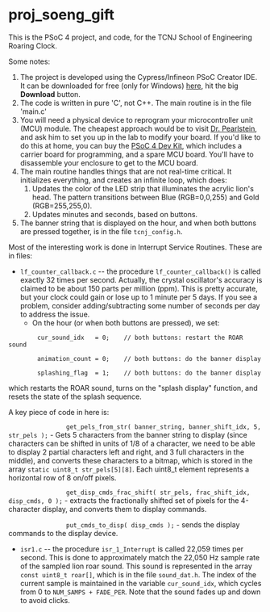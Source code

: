 # proj_soeng_gift
This is the PSoC 4 project, and code, for the TCNJ School of Engineering Roaring Clock.

Some notes:

1. The project is developed using the Cypress/Infineon PSoC Creator IDE.  It can be downloaded for free (only for Windows) [here](https://www.infineon.com/cms/en/design-support/tools/sdk/psoc-software/psoc-creator/?utm_source=cypress&utm_medium=referral&utm_campaign=202110_globe_en_all_integration-training), hit the big **Download** button.
2. The code is written in pure 'C', not C++.  The main routine is in the file 'main.c'
3. You will need a physical device to reprogram your  microcontroller unit (MCU) module.  The cheapest approach would be to visit [Dr. Pearlstein](pearlstein.pages.tcnj.edu), and ask him to set you up in the lab to modify your board.  If you'd like to do this at home, you can buy the [PSoC 4 Dev Kit](https://www.digikey.com/en/products/detail/cypress-semiconductor-corp/CY8CKIT-042-BLE-A/6189340), which includes a carrier board for programming, and a spare MCU board.  You'll have to disassemble your enclosure to get to the MCU board.
4. The main routine handles things that are not real-time critical.  It initializes everything, and creates an infinite loop, which does:
    1. Updates the color of the LED strip that illuminates the acrylic lion's head.  The pattern transitions between Blue (RGB=0,0,255) and Gold (RGB=255,255,0).
    2. Updates minutes and seconds, based on buttons.
5. The banner string that is displayed on the hour, and when both buttons are pressed together, is in the file `tcnj_config.h`.

Most of the interesting work is done in Interrupt Service Routines.  These are in files:

- `lf_counter_callback.c` -- the procedure `lf_counter_callback()` is called exactly 32 times per second.  Actually, the crystal oscillator's accuracy is claimed to be about 150 parts per million (ppm).  This is pretty accurate, but your clock could gain or lose up to 1 minute per 5 days.  If you see a problem, consider adding/subtracting some number of seconds per day to address the issue.
    - On the hour (or when both buttons are pressed), we set:

`        cur_sound_idx   = 0;    // both buttons: restart the ROAR sound`

`        animation_count = 0;    // both buttons: do the banner display`

`        splashing_flag  = 1;    // both buttons: do the banner display`

which restarts the ROAR sound, turns on the "splash display" function, and resets the state of the splash sequence.

A key piece of code in here is:

`                get_pels_from_str( banner_string, banner_shift_idx, 5, str_pels );` - Gets 5 characters from the banner string to display (since characters can be shifted in units of 1/8 of a character, we need to be able to display 2 partial characters left and right, and 3 full characters in the middle), and converts these characters to a bitmap, which is stored in the array `static uint8_t str_pels[5][8]`.  Each uint8_t element represents a horizontal row of 8 on/off pixels.

`                get_disp_cmds_frac_shift( str_pels, frac_shift_idx, disp_cmds, 0 );` - extracts the fractionally shifted set of pixels for the 4-character display, and converts them to display commands. 

`                put_cmds_to_disp( disp_cmds );` - sends the display commands to the display device.


- `isr1.c` -- the procedure `isr_1_Interrupt` is called 22,059 times per second.  This is done to approximately match the 22,050 Hz sample rate of the sampled lion roar sound.  This sound is represented in the array `const uint8_t roar[]`, which is in the file `sound_dat.h`.  The index of the current sample is maintained in the variable `cur_sound_idx`, which cycles from 0 to `NUM_SAMPS + FADE_PER`.  Note that the sound fades up and down to avoid clicks.
